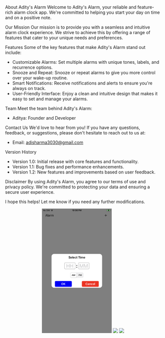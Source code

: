 About Adity's Alarm
Welcome to Adity's Alarm, your reliable and feature-rich alarm clock app. We're committed to helping you start your day on time and on a positive note.

Our Mission
Our mission is to provide you with a seamless and intuitive alarm clock experience. We strive to achieve this by offering a range of features that cater to your unique needs and preferences.

Features
Some of the key features that make Adity's Alarm stand out include:

- Customizable Alarms: Set multiple alarms with unique tones, labels, and recurrence options.
- Snooze and Repeat: Snooze or repeat alarms to give you more control over your wake-up routine.
- Smart Notifications: Receive notifications and alerts to ensure you're always on track.
- User-Friendly Interface: Enjoy a clean and intuitive design that makes it easy to set and manage your alarms.

Team
Meet the team behind Adity's Alarm:

- Aditya: Founder and Developer

Contact Us
We'd love to hear from you! If you have any questions, feedback, or suggestions, please don't hesitate to reach out to us at:

- Email: adisharma3030@gmail.com

Version History
- Version 1.0: Initial release with core features and functionality.
- Version 1.1: Bug fixes and performance enhancements.
- Version 1.2: New features and improvements based on user feedback.

Disclaimer
By using Adity's Alarm, you agree to our terms of use and privacy policy. We're committed to protecting your data and ensuring a secure user experience.

I hope this helps! Let me know if you need any further modifications.

<p align="center">
    <img src="https://github.com/Adi3030/Aditya-s-Alarm/blob/main/IMG_0075.PNG?raw=true" width="45%" />
    <img src="https://github.com/Adi3030/Aditya-s-Alarm/blob/main/IMG_0076.PNG.PNG?raw=true" width="45%" />
 <img src="https://github.com/Adi3030/Aditya-s-Alarm/blob/main/IMG_0077.PNG.PNG?raw=true" width="45%" />
</p>
